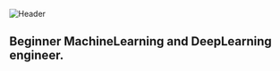 ![Header](https://github.com/SpaceGuard-cyber/SpaceGuard-cyber/blob/main/assets/download.gif)

## Beginner MachineLearning and DeepLearning engineer.